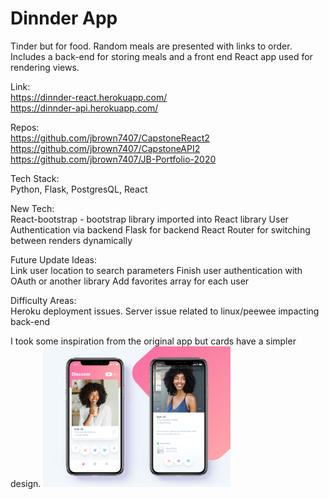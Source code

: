 <h1> Dinnder App </h1>

Tinder but for food. Random meals are presented with links to order. Includes a back-end for storing meals and a front end React app used for rendering views.

Link:  <br />
https://dinnder-react.herokuapp.com/ <br />
https://dinnder-api.herokuapp.com/ <br />

Repos: <br />
https://github.com/jbrown7407/CapstoneReact2 <br />
https://github.com/jbrown7407/CapstoneAPI2 <br />
https://github.com/jbrown7407/JB-Portfolio-2020 <br />

Tech Stack: <br />
Python, Flask, PostgresQL, React

New Tech: <br />
React-bootstrap - bootstrap library imported into React library
User Authentication via backend
Flask for backend
React Router for switching between renders dynamically

Future Update Ideas: <br />
Link user location to search parameters
Finish user authentication with OAuth or another library
Add favorites array for each user

Difficulty Areas: <br />
Heroku deployment issues. Server issue related to linux/peewee impacting back-end

I took some inspiration from the original app but cards have a simpler design.
<img src='/tinderUI.png' style="width: 300px;">
